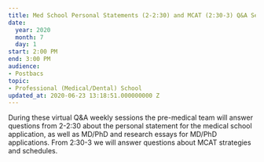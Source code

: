 ```yaml
---
title: Med School Personal Statements (2-2:30) and MCAT (2:30-3) Q&A Session
date:
  year: 2020
  month: 7
  day: 1
start: 2:00 PM
end: 3:00 PM
audience:
- Postbacs
topic:
- Professional (Medical/Dental) School
updated_at: 2020-06-23 13:18:51.000000000 Z
---
```

During these virtual Q&amp;A weekly sessions the pre-medical team will
answer questions from 2-2:30 about the personal statement for the
medical school application, as well as MD/PhD and research essays for
MD/PhD applications. From 2:30-3 we will answer questions about MCAT
strategies and schedules.

 
